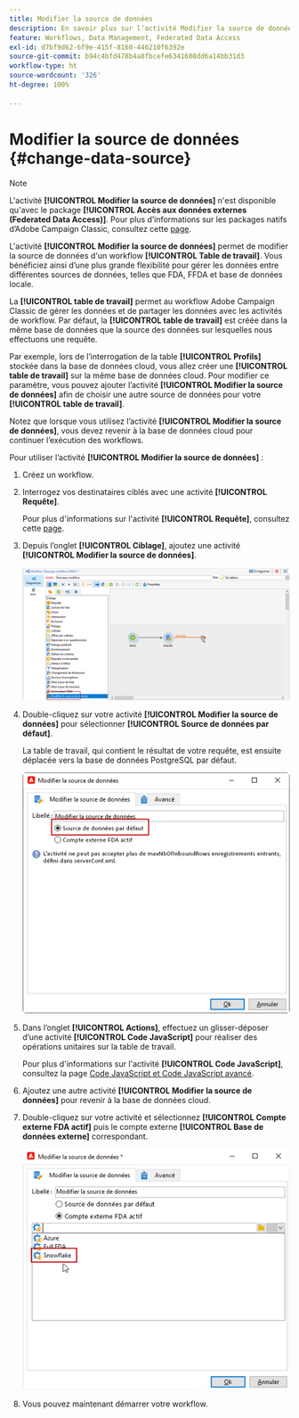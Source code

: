 ```yaml
---
title: Modifier la source de données
description: En savoir plus sur l’activité Modifier la source de données
feature: Workflows, Data Management, Federated Data Access
exl-id: d7bf9d62-6f9e-415f-8160-446210f6392e
source-git-commit: b94c4bfd478b4a8fbcefe6341608dd6a14bb31d3
workflow-type: ht
source-wordcount: '326'
ht-degree: 100%

---
```


# Modifier la source de données {#change-data-source}

>[!NOTE]
>
> L&#39;activité **[!UICONTROL Modifier la source de données]** n&#39;est disponible qu&#39;avec le package **[!UICONTROL Accès aux données externes (Federated Data Access)]**. Pour plus d’informations sur les packages natifs d’Adobe Campaign Classic, consultez cette [page](../../installation/using/installing-campaign-standard-packages.md).

L&#39;activité **[!UICONTROL Modifier la source de données]** permet de modifier la source de données d&#39;un workflow **[!UICONTROL Table de travail]**. Vous bénéficiez ainsi d’une plus grande flexibilité pour gérer les données entre différentes sources de données, telles que FDA, FFDA et base de données locale.

La **[!UICONTROL table de travail]** permet au workflow Adobe Campaign Classic de gérer les données et de partager les données avec les activités de workflow.
Par défaut, la **[!UICONTROL table de travail]** est créée dans la même base de données que la source des données sur lesquelles nous effectuons une requête.

Par exemple, lors de l’interrogation de la table **[!UICONTROL Profils]** stockée dans la base de données cloud, vous allez créer une **[!UICONTROL table de travail]** sur la même base de données cloud.
Pour modifier ce paramètre, vous pouvez ajouter l’activité **[!UICONTROL Modifier la source de données]** afin de choisir une autre source de données pour votre **[!UICONTROL table de travail]**.

Notez que lorsque vous utilisez l’activité **[!UICONTROL Modifier la source de données]**, vous devez revenir à la base de données cloud pour continuer l’exécution des workflows.

Pour utiliser l’activité **[!UICONTROL Modifier la source de données]** :

1. Créez un workflow.

1. Interrogez vos destinataires ciblés avec une activité **[!UICONTROL Requête]**.

   Pour plus d&#39;informations sur l&#39;activité **[!UICONTROL Requête]**, consultez cette [page](../../workflow/using/query.md#creating-a-query).

1. Depuis l’onglet **[!UICONTROL Ciblage]**, ajoutez une activité **[!UICONTROL Modifier la source de données]**.

   ![](assets/change-data-source.png)

1. Double-cliquez sur votre activité **[!UICONTROL Modifier la source de données]** pour sélectionner **[!UICONTROL Source de données par défaut]**.

   La table de travail, qui contient le résultat de votre requête, est ensuite déplacée vers la base de données PostgreSQL par défaut.

   ![](assets/change-data-source_2.png)

1. Dans l’onglet **[!UICONTROL Actions]**, effectuez un glisser-déposer d’une activité **[!UICONTROL Code JavaScript]** pour réaliser des opérations unitaires sur la table de travail.

   Pour plus d&#39;informations sur l&#39;activité **[!UICONTROL Code JavaScript]**, consultez la page [Code JavaScript et Code JavaScript avancé](../../workflow/using/sql-code-and-javascript-code.md#javascript-code).

1. Ajoutez une autre activité **[!UICONTROL Modifier la source de données]** pour revenir à la base de données cloud.

1. Double-cliquez sur votre activité et sélectionnez **[!UICONTROL Compte externe FDA actif]** puis le compte externe **[!UICONTROL Base de données externe]** correspondant.

   ![](assets/change-data-source_3.png)

1. Vous pouvez maintenant démarrer votre workflow.
